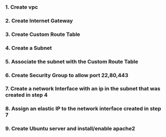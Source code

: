 ### 1. Create vpc
### 2. Create Internet Gateway
### 3. Create Custom Route Table
### 4. Create a Subnet
### 5. Associate the subnet with the Custom Route Table
### 6. Create Security Group to allow port 22,80,443
### 7. Create a network Interface with an ip in the subnet that was created in step 4
### 8. Assign an elastic IP to the network interface created in step 7
### 9. Create Ubuntu server and install/enable apache2